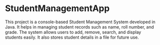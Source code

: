 # StudentManagementApp
This project is a console-based Student Management System developed in Java. It helps in managing student records such as name, roll number, and grade. The system allows users to add, remove, search, and display students easily. It also stores student details in a file for future use.
